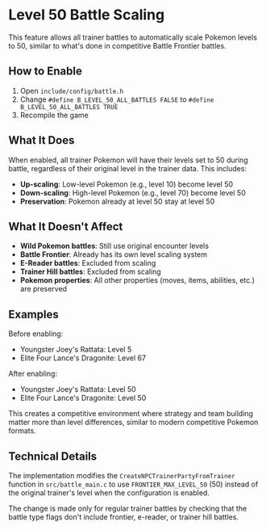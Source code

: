 # Level 50 Battle Scaling

This feature allows all trainer battles to automatically scale Pokemon levels to 50, similar to what's done in competitive Battle Frontier battles.

## How to Enable

1. Open `include/config/battle.h`
2. Change `#define B_LEVEL_50_ALL_BATTLES FALSE` to `#define B_LEVEL_50_ALL_BATTLES TRUE`
3. Recompile the game

## What It Does

When enabled, all trainer Pokemon will have their levels set to 50 during battle, regardless of their original level in the trainer data. This includes:

- **Up-scaling**: Low-level Pokemon (e.g., level 10) become level 50
- **Down-scaling**: High-level Pokemon (e.g., level 70) become level 50  
- **Preservation**: Pokemon already at level 50 stay at level 50

## What It Doesn't Affect

- **Wild Pokemon battles**: Still use original encounter levels
- **Battle Frontier**: Already has its own level scaling system
- **E-Reader battles**: Excluded from scaling
- **Trainer Hill battles**: Excluded from scaling
- **Pokemon properties**: All other properties (moves, items, abilities, etc.) are preserved

## Examples

Before enabling:
- Youngster Joey's Rattata: Level 5
- Elite Four Lance's Dragonite: Level 67

After enabling:
- Youngster Joey's Rattata: Level 50
- Elite Four Lance's Dragonite: Level 50

This creates a competitive environment where strategy and team building matter more than level differences, similar to modern competitive Pokemon formats.

## Technical Details

The implementation modifies the `CreateNPCTrainerPartyFromTrainer` function in `src/battle_main.c` to use `FRONTIER_MAX_LEVEL_50` (50) instead of the original trainer's level when the configuration is enabled.

The change is made only for regular trainer battles by checking that the battle type flags don't include frontier, e-reader, or trainer hill battles.